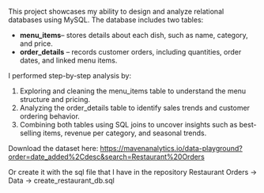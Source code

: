 This project showcases my ability to design and analyze relational databases using MySQL. The database includes two tables:

- **menu_items**– stores details about each dish, such as name, category, and price.
- **order_details** – records customer orders, including quantities, order dates, and linked menu items.

I performed step-by-step analysis by:

1. Exploring and cleaning the menu_items table to understand the menu structure and pricing.
2. Analyzing the order_details table to identify sales trends and customer ordering behavior.
3. Combining both tables using SQL joins to uncover insights such as best-selling items, revenue per category, and seasonal trends.



Download the dataset here:
https://mavenanalytics.io/data-playground?order=date_added%2Cdesc&search=Restaurant%20Orders 

Or create it with the sql file that I have in the repository Restaurant Orders -> Data -> create_restaurant_db.sql
